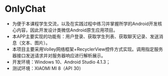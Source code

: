 # OnlyChat
* 为便于本课程学生交流，以及在实践过程中练习并掌握所学的Android开发核心内容，因此开发设计类微信Android原生应用项目。  
* 本APP主要实现的功能有：用户登录、获取学生列表、获取聊天记录、发送消息（文本、图片）。  
* 本项目主要采用Volley网络框架+RecyclerView控件方式实现。调用指定服务器接口发送请求并对服务器响应进行解析展示。  
* 开发环境：Windows 10、Android Studio 4.1.3；
* 测试环境：XIAOMI MI 8（API 30）
